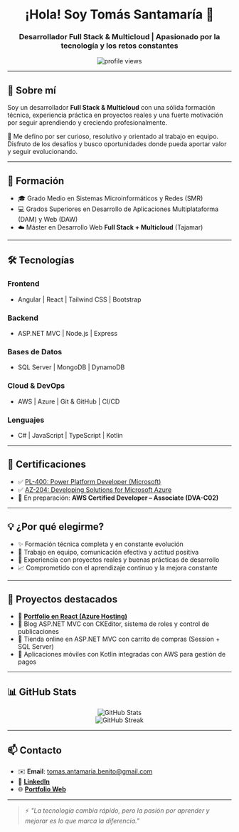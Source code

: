 <h1 align="center">¡Hola! Soy Tomás Santamaría 👋</h1>
<h3 align="center">Desarrollador Full Stack & Multicloud | Apasionado por la tecnología y los retos constantes</h3>

<p align="center">
  <img src="https://komarev.com/ghpvc/?username=TommySanta&label=Profile%20views&color=0e75b6&style=flat" alt="profile views" />
</p>

---

## 🎯 Sobre mí

Soy un desarrollador **Full Stack & Multicloud** con una sólida formación técnica, experiencia práctica en proyectos reales y una fuerte motivación por seguir aprendiendo y creciendo profesionalmente.

🔎 Me defino por ser curioso, resolutivo y orientado al trabajo en equipo. Disfruto de los desafíos y busco oportunidades donde pueda aportar valor y seguir evolucionando.

---

## 💼 Formación

- 🎓 Grado Medio en Sistemas Microinformáticos y Redes (SMR)
- 💻 Grados Superiores en Desarrollo de Aplicaciones Multiplataforma (DAM) y Web (DAW)
- ☁️ Máster en Desarrollo Web **Full Stack + Multicloud** (Tajamar)

---

## 🛠️ Tecnologías

### Frontend
- Angular | React | Tailwind CSS | Bootstrap

### Backend
- ASP.NET MVC | Node.js | Express

### Bases de Datos
- SQL Server | MongoDB | DynamoDB

### Cloud & DevOps
- AWS | Azure | Git & GitHub | CI/CD

### Lenguajes
- C# | JavaScript | TypeScript | Kotlin

---

## 📜 Certificaciones

- ✅ [PL-400: Power Platform Developer (Microsoft)](https://learn.microsoft.com/en-us/certifications/power-platform-developer/)
- ✅ [AZ-204: Developing Solutions for Microsoft Azure](https://learn.microsoft.com/en-us/certifications/azure-developer/)
- 🔄 En preparación: **AWS Certified Developer – Associate (DVA-C02)**

---

## 💡 ¿Por qué elegirme?

- ✨ Formación técnica completa y en constante evolución
- 🤝 Trabajo en equipo, comunicación efectiva y actitud positiva
- 🚀 Experiencia con proyectos reales y buenas prácticas de desarrollo
- 📈 Comprometido con el aprendizaje continuo y la mejora constante

---

## 🚀 Proyectos destacados

- 🧭 [**Portfolio en React (Azure Hosting)**](https://blue-pebble-019d55e03.6.azurestaticapps.net/)
- 📝 Blog ASP.NET MVC con CKEditor, sistema de roles y control de publicaciones
- 🛒 Tienda online en ASP.NET MVC con carrito de compras (Session + SQL Server)
- 📱 Aplicaciones móviles con Kotlin integradas con AWS para gestión de pagos

---

## 📊 GitHub Stats

<p align="center">
  <img src="https://github-readme-stats.vercel.app/api?username=TommySanta&show_icons=true&theme=radical" alt="GitHub Stats" />
  <br/>
  <img src="https://github-readme-streak-stats.herokuapp.com/?user=TommySanta&theme=radical" alt="GitHub Streak" />
</p>

---

## 📫 Contacto

- ✉️ **Email**: tomas.antamaria.benito@gmail.com  
- 💼 [**LinkedIn**](https://www.linkedin.com/in/tomás-santamaría-benito/)  
- 🌐 [**Portfolio Web**](https://blue-pebble-019d55e03.6.azurestaticapps.net/)

---

> ⚡ _"La tecnología cambia rápido, pero la pasión por aprender y mejorar es lo que marca la diferencia."_
